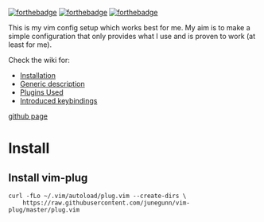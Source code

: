[![forthebadge](https://forthebadge.com/images/badges/made-with-crayons.svg)](https://forthebadge.com)
[![forthebadge](https://forthebadge.com/images/badges/contains-technical-debt.svg)](https://forthebadge.com)
[![forthebadge](https://forthebadge.com/images/badges/designed-in-etch-a-sketch.svg)](https://forthebadge.com)

This is my vim config setup which works best for me. My aim is to
make a simple configuration that only provides what I use and is
proven to work (at least for me).

Check the wiki for:

* [Installation](https://github.com/jvzantvoort/jvzantvoort-vim-config/wiki/Installation)
* [Generic description](https://github.com/jvzantvoort/jvzantvoort-vim-config/wiki)
* [Plugins Used](https://github.com/jvzantvoort/jvzantvoort-vim-config/wiki/External-Plugins)
* [Introduced keybindings](https://github.com/jvzantvoort/jvzantvoort-vim-config/wiki/Keybindings)


[github page](http://jvzantvoort.github.io/jvzantvoort-vim-config/)

# Install

## Install vim-plug

```
curl -fLo ~/.vim/autoload/plug.vim --create-dirs \
    https://raw.githubusercontent.com/junegunn/vim-plug/master/plug.vim
```
